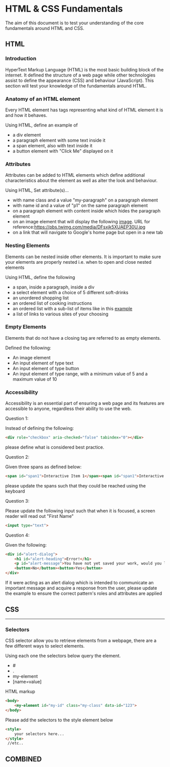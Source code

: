 # HTML & CSS Fundamentals

The aim of this document is to test your understanding of the core fundamentals around HTML and CSS.

## HTML

### Introduction

HyperText Markup Language (HTML) is the most basic building block of the internet. It defined the structure of a web page
while other technologies assist to define the appearance (CSS) and behaviour (JavaScript). This section will test your
knowledge of the fundamentals around HTML.


### Anatomy of an HTML element

Every HTML element has tags representing what kind of HTML element it is and how it behaves.

Using HTML, define an example of

- a div element
- a paragraph element with some text inside it
- a span element, also with text inside it
- a button element with "Click Me" displayed on it

### Attributes

Attributes can be added to HTML elements which define additional characteristics about the element as well as alter the look and behaviour.

Using HTML, Set attribute(s)...

- with name class and a value "my-paragraph" on a paragraph element
- with name id and a value of "p1" on the same paragraph element
- on a paragraph element with content inside which hides the paragraph element
- on an image element that will display the following [image](https://pbs.twimg.com/media/DFsxjk5XUAEP30U.jpg). URL for reference:https://pbs.twimg.com/media/DFsxjk5XUAEP30U.jpg
- on a link that will navigate to Google's home page but open in a new tab

### Nesting Elements

Elements can be nested inside other elements. It is important to make sure your elements are properly nested i.e. when to open and close nested elements

Using HTML, define the following

- a span, inside a paragraph, inside a div
- a select element with a choice of 5 different soft-drinks
- an unordered shopping list
- an ordered list of cooking instructions
- an ordered list with a sub-list of items like in this [example](https://res.cloudinary.com/practicaldev/image/fetch/s--GDSzEv4i--/c_limit%2Cf_auto%2Cfl_progressive%2Cq_auto%2Cw_880/https://dev-to-uploads.s3.amazonaws.com/uploads/articles/lcfdsa2hijpzpai2g335.PNG)
- a list of links to various sites of your choosing

### Empty Elements

Elements that do not have a closing tag are referred to as empty elements.

Defined the following:

- An image element
- An input element of type text
- An input element of type button
- An input element of type range, with a minimum value of 5 and a maximum value of 10

### Accessibility

Accessibility is an essential part of ensuring a web page and its features are accessible to anyone, regardless their ability to use the web.

Question 1:

Instead of defining the following:
```html
<div role="checkbox" aria-checked="false" tabindex="0"></div>
```
please define what is considered best practice.

Question 2:

Given three spans as defined below:
```html
<span id="span1">Interactive Item 1</span><span id="span1">Interactive Item 2</span><span id="span1">Interactive Item 3</span>
```
please update the spans such that they could be reached using the keyboard

Question 3:

Please update the following input such that when it is focused, a screen reader will read out "First Name"
```html
<input type="text">
```

Question 4:

Given the following:
```html
<div id="alert-dialog">
    <h1 id="alert-heading">Error!</h1>
    <p id="alert-message">You have not yet saved your work, would you like to continue?</p>
    <button>No</button><button>Yes</button>
</div>
```
If it were acting as an alert dialog which is intended to communicate an important message and acquire a response from the user,
please update the example to ensure the correct pattern's roles and attributes are applied

## CSS
---
### Selectors
CSS selector allow you to retrieve elements from a webpage, there are a few different ways to select elements.

Using each one the selectors below query the element. 
 - \#
 - .
 - my-element
 - [name=value] 

HTML markup
```html
<body>
    <my-element id="my-id" class="my-class" data-id="123">
</body>
```

Please add the selectors to the style element below
```html
<style>
    your selectors here...
</style>
 //etc..
```



## COMBINED